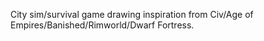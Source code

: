 City sim/survival game drawing inspiration from Civ/Age of Empires/Banished/Rimworld/Dwarf Fortress.
